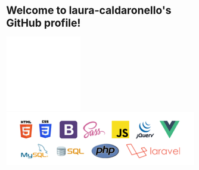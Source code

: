 <h1>Welcome to laura-caldaronello's GitHub profile!</h1>
<p float="left">
    <img width="200" src="img/pointing.gif">
    <img width="800" src="img/linguaggi.png">
</p>
